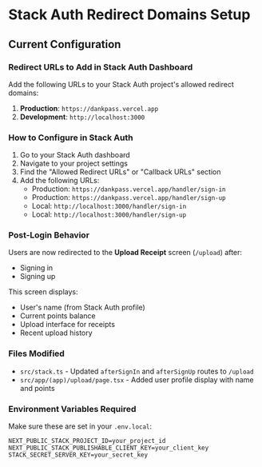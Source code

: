 # Stack Auth Redirect Domains Setup

## Current Configuration

### Redirect URLs to Add in Stack Auth Dashboard

Add the following URLs to your Stack Auth project's allowed redirect domains:

1. **Production**: `https://dankpass.vercel.app`
2. **Development**: `http://localhost:3000`

### How to Configure in Stack Auth

1. Go to your Stack Auth dashboard
2. Navigate to your project settings
3. Find the "Allowed Redirect URLs" or "Callback URLs" section
4. Add the following URLs:
   - Production: `https://dankpass.vercel.app/handler/sign-in`
   - Production: `https://dankpass.vercel.app/handler/sign-up`
   - Local: `http://localhost:3000/handler/sign-in`
   - Local: `http://localhost:3000/handler/sign-up`

### Post-Login Behavior

Users are now redirected to the **Upload Receipt** screen (`/upload`) after:
- Signing in
- Signing up

This screen displays:
- User's name (from Stack Auth profile)
- Current points balance
- Upload interface for receipts
- Recent upload history

### Files Modified

- `src/stack.ts` - Updated `afterSignIn` and `afterSignUp` routes to `/upload`
- `src/app/(app)/upload/page.tsx` - Added user profile display with name and points

### Environment Variables Required

Make sure these are set in your `.env.local`:
```
NEXT_PUBLIC_STACK_PROJECT_ID=your_project_id
NEXT_PUBLIC_STACK_PUBLISHABLE_CLIENT_KEY=your_client_key
STACK_SECRET_SERVER_KEY=your_secret_key
```

